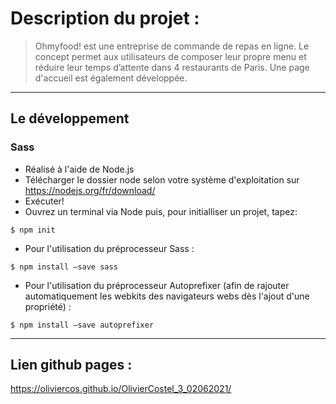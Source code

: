 # Description du projet : 
 > Ohmyfood! est une entreprise de commande de repas en ligne. Le concept permet aux utilisateurs de composer leur propre menu et  réduire leur temps d’attente dans 4 restaurants de Paris. Une page d'accueil est également développée.

***

## Le développement
### Sass
* Réalisé à l'aide de Node.js 
* Télécharger le dossier node selon votre système d'exploitation sur https://nodejs.org/fr/download/
* Exécuter!
* Ouvrez un terminal via Node puis, pour initialliser un projet, tapez:
```
$ npm init
```
* Pour l'utilisation du préprocesseur Sass : 
```
$ npm install –save sass
```
* Pour l'utilisation du préprocesseur Autoprefixer (afin de rajouter automatiquement les webkits des navigateurs webs dès l'ajout d'une propriété) : 
```
$ npm install –save autoprefixer
```

***

## Lien github pages : 
https://oliviercos.github.io/OlivierCostel_3_02062021/